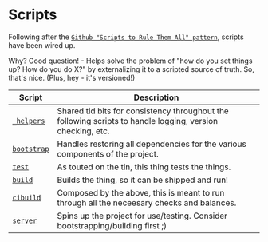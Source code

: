 # Scripts 

Following after the [`Github "Scripts to Rule Them All" pattern`](https://github.com/github/scripts-to-rule-them-all), scripts have been wired up. 

Why? Good question! - Helps solve the problem of "how do you set things up? How do you do X?" by externalizing it to a scripted source of truth. So, that's nice. (Plus, hey - it's versioned!)

| Script | Description | 
| - | - |
| [`_helpers`](./_helpers) | Shared tid bits for consistency throughout the following scripts to handle logging, version checking, etc. | 
| [`bootstrap`](./bootstrap) | Handles restoring all dependencies for the various components of the project. | 
| [`test`](./test) | As touted on the tin, this thing tests the things. | 
| [`build`](./build) | Builds the thing, so it can be shipped and run! |
| [`cibuild`](./cibuild) | Composed by the above, this is meant to run through all the neceesary checks and balances. | 
| [`server`](./server) | Spins up the project for use/testing. Consider bootstrapping/building first ;) |
